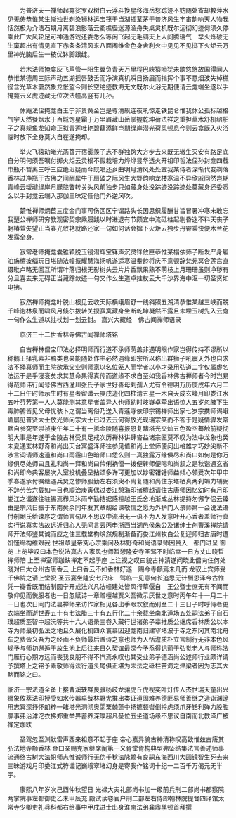 <!-- { "loadSidebar": true } -->
　　为普济天一禅师起龛娑罗双树白云浮斗换星移海岳愁踪迹不妨随处寄却教萍水见无俦恭惟某生惭浊世剃染狮林运宝筏于当湖插茎茅于普济风生宇宙韵响天人物我恬然极为介洁石期月离碧浪影落云衢樵径迷源渔舟失桌灵机既尔远彻幻迹何须久停乘此广大风轮足可神通游戏还委悉么等闲飞起无毛鹞天上人间腾瑞气　举火烁破无生窠超出有情见直下赤条条清风来八面阇维金色身舍利火中见见不见掷下火炬云万里神光脑后生一枝优钵脚跟绽。

　　若木法师掩龛灰飞芦管一阳生翼负青天万里程巴峡猿啼犹未歇悠悠故国得同人恭惟某德周三际声动五湖摇唇鼓舌而净演真机瞬目扬眉而指挥个事不意烟波失棹樵径含光草木萋然象龙怅望今则长空绝迹教海无文既尔火浴无期便请云龛端坐遂以手掩龛云义虎迹藏无位次法幢高竖有儿孙。

　　休庵法侄掩龛白玉宁非贵黄金岂是尊清飙连夜吼惊走铁昆仑惟我休公孤标越格气宇天然餐烟水于百城饱星霜于万里眉藏山岳掌握乾坤荷法祥之重担草木舒机绍船子之真规鱼龙知命正拟青莲吐艳碧藕添鲜岂期绿岸潜光荷风顿息今则云龛既入火浴临时放下全身莫大自在遂掩却。

　　举火飞猿动曦光菡萏开宿雾羡子志不群独跨大方步去来既无辙生灭安有路足底自分明何须吾嘱付掷火炬云灵根不假栽培力烨烨昙华透火开祖印哲法侄孙封龛四载巾瓶不暂离三呼三应绝迟疑而今既唱还乡曲明月清风处处宜我某侍者深惭代变剃落香林过净瓶于古佛之间酬犀牛于扇破之际风生大野韵响龙楼寒温不异欣戚同然岂期青峰云叆叇绿岸月朦胧瞥转关头风前独步只如藏身处没踪迹没踪迹处莫藏身还委悉么以手封龛云端入那伽三昧定任他门外逆风吹。

　　楚惟禅师炳苣三度金门事可伤区区宁谓路头长因思织履酬甘旨冒暑冲寒未敢忘我楚公禅师研穷教观密契宗乘履践以时进退有节颇宜中流砥柱起剔昏迷不料天丧子躬椿萱失望正当春光敛艳就路还家一句如何话会撺下火炬云独步丹霄乘快便木兰花发露全身。

　　寂常老师掩龛囊锥颖脱玉镜潜辉宝铎声沉灵锋敛匣恭惟某榻依师子断发严身履泊旃檀披缁玩日堪随法幢振耀慧海扬帆遂适寒温耋龄将庆不意顿辞梵苑冥合莲宫直蹑毗卢略无回互所谓叶落归根无影树头云片片香飘果熟不萌枝上月珊珊虽则净秽有分且喜去来无碍正当藏踪敛迹一句又作么生道卓拄杖云大千沙界海中沤一切圣贤如电拂。

　　寂然禅师掩龛叶脱山根见云收天际横峨眉舒一线斜照五湖清恭惟某越三峡而兢千峰饱林泉而啸风月倏尔拨转关捩寂寞藏身坐断乾坤凝然不露且未埋玉树先入云龛一句作么生道以拄杖划一划云封。
嘉兴大藏经　佛古闻禅师语录


　　临济三十二世香林寺佛古闻禅师塔铭

　　自古禅林僧宝印法必择明师而行道不承师荫盖非遇明眼作家岂得传持不谬所以称鹅王择乳素非鸭类也果能随处作主必然遇缘即宗所以称出群狮子吼震天外也自求法不择真师而主院欲承父业则师家以名位笼人而学者以小才录用弘道二字仅属虚名法运于是乎寖衰矣求其慧命果得真传而道缘不求自至如我香林佛古禅师者今时岂易得哉师讳行闻号佛古西潼川张氏子家世好善母刘孺人尤有令德明万历庚戌年六月二十二日午时师示生时有星者留谶云庚戌造化四柱清五星一木自天成玄峰月印娄江水五叶芬芳第一人人莫能测其意星者盖异人也师幼时岐嶷卓荦出语惊人五岁忽腋下生毒肺腑皆见父母忧骇卜之谓当离俗乃送入青莲寺依印宗锡禅师出家七岁宗携师谒峨嵋屡见普贤大士放光师问宗大士已过去云何得放光现瑞宗笑而不答于是疑情骤发常默自参究至崇祯庚午年二十有一抵金陵随喜报恩复睹塔光交灿五色盈空蓦触前疑彻明大事是年遂于金陵古林受具足戒次历禅林讲肆咨益诸宗匠莫不叹为法中龙象也癸未夏通玄林野奇和尚出天台寓盛泽师往参见值和尚上堂师便问出格雄才巧妙尖新不涉言词请师速道和尚曰雨霾山色暗师曰恁么则一真独露万缘俱尽和尚曰如何是你万缘俱尽处师曰且礼和尚一拜和尚曰伶俐衲僧一拨便转师便喝和尚颔之是秋诣通玄省和尚即命典客屡次入室投机叠呈拈颂多许可更加以妙密钳锤师益倾心领受次年甲申季春遂承付嘱继遇兵燹之惨师服勤左右须臾不离复随和尚住东塔栖真两刹竭力辅弼不辞劳苦六载如一日也顺治庚寅偶过娄江憩海印诸檀越请住古唐师因忆幼时有月印娄江之谶遂往驻锡焉栉风沐雨辛勤拮据感檀越王氏舍地渐成丛林提持勿懈学侣云臻由是宗风日振于东南矣余同年友其章胡给谏敬信之愿为外护门人录师第一会说法语付剞劂氏给谏序之谓师言句从不思议中流出无一语不为人发意叶开心香者盖师行真实行说真实法故远近归心人无间言云丙申浙西当湖邑侯朱公及诸绅士创曹溪禅院请师开法师鉴其诚而应之住三载堂构焕然规制渐备而娄江州牧白公复迎师归古唐时遭饥馑缔构维艰我
世祖章皇帝究心宗乘问及林野奇和尚语录师因赍入　都门进呈
御览
上览毕叹曰本色说法真古人家风也师暂憩隆安寺圣驾不时临幸一日方丈山晓晢禅师陪
上至禅室师跏趺禅定不起于座
上注视之叹曰貌古神清遂问晓此僧向住何处晓对曰太仓州古唐香云
上曰香云不如香林好遂　赐今寺额焉未几而
龙驭上宾师受千佛院之请上堂祝
圣云宴坐隆安七尺床　驾临一见意何长追思无计酬恩泽今古惟凭一瓣香既而结制圆宁开戒法兴凡法幢建处皆风行草偃自　王公暨士庶无有不闻而敬仰见而悦服者也一日忽赋诗一章赠檀越贾义吾微示厌世之意时丙午年十一月二十一日也次日同门法昙禅师来访作家相见各出手眼欢叙而别至二十三日子时呼侍者更衣端坐而逝世寿五十有七法腊三十有五行化二十余载坐南北道场五处嗣法弟子自石璞超质至智中超沅等共十六人语录三卷入藏行世诸弟子辈推质公继席香林质公以本寺为师最初弘法之地且久展化机四众哀慕因迎龛南归建窣堵波于寺之东冈其南北舟车之费皆义吾为之经画不负师最后赠诗之意也师为人恬澹质朴立言制行无非本色风规予与师初邂逅于放生池上后往来日久契谊最深今予忝得记莂于弘觉老人与师称法门雁行心期方远而丧我良朋不得不忾焉永叹也其受业弟子德涵尚公述师行业颇详请予撰塔上之铭予素敬师得法行道头尾俱正堪为末法之砥柱苦海之津梁者因为志其大略而铭之曰。

临济一宗法道全备上接曹溪轶群良骥杨岐龙骧虎丘虎视奕叶灯传人杰世瑞天童出兴狮象攸萃法印授受如水传器卓哉林野尤推出类证道固难养德匪易师善继之造诣渊邃用志冥深抒怀朗粹一睹塔光洞彻奥閟栗棘蓬中扬镳顿辔倒捋虎须爪牙铦利殚力股肱靡事弗治滹沱衣拂郑重举畀蓄养深厚超凡圣位五坐道场缘不思议自南而北教泽广被禅定跏趺

　　圣驾忽至渊默雷声西来祖意不起于座
帝心嘉异貌古神清称叹高致惟兹古唐其弘法地寺额香林
金口亲赐克家继席阐第一义肯堂肯构典型弗坠结集法言善述师事流通终古树大法帜师志惟诚师行无伪千秋法脉赖有良嗣东海西川大圆镜智生死去来三昧游戏月印娄江式符谶记巍峨窣堵幻身是寄我作铭词十纪一二百千万偈元无半字。

　　康熙八年岁次己酉仲秋望日
光禄大夫礼部尚书加一级前兵刑二部尚书都察院两掌院事左都御史乙未甲辰充
殿试读卷官户刑二部左右侍郎翰林院提督四译馆太常寺少卿吏礼兵科都右给事中甲戌进士出身淮南法弟龚鼎孳顿首拜撰
